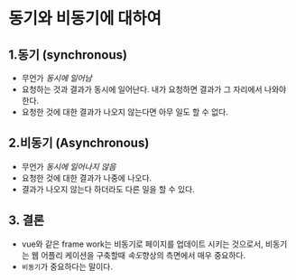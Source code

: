 # 동기와 비동기에 대하여
## 1.동기 (synchronous)
- 무언가 *동시에 일어남*
- 요청하는 것과 결과가 동시에 일어난다. 내가 요청하면 결과가 그 자리에서 나와야 한다.
- 요청한 것에 대한 결과가 나오지 않는다면 아무 일도 할 수 없다.

## 2.비동기 (Asynchronous)
- 무언가 *동시에 일어나지 않음*
- 요청한 것에 대한 결과가 나중에 나오다.
- 결과가 나오지 않는다 하더라도 다른 일을 할 수 있다.

## 3. 결론
- vue와 같은 frame work는 비동기로 페이지를 업데이트 시키는 것으로서, 비동기는 웹 어플리 케이션을 구축할때 *속도*향상의 측면에서 매우 중요하다.
- `비동기`가 중요하다는 말이다. 
